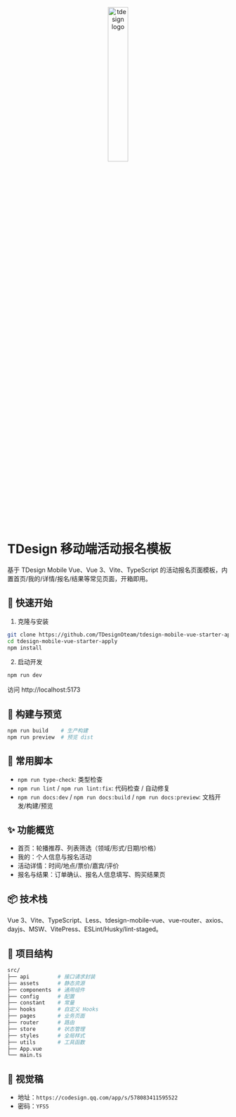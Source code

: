 <p align="center"><img src="https://tdesign.gtimg.com/site/TDesign.png" alt="tdesign logo" width="30%"/></p>

# TDesign 移动端活动报名模板

基于 TDesign Mobile Vue、Vue 3、Vite、TypeScript 的活动报名页面模板，内置首页/我的/详情/报名/结果等常见页面，开箱即用。

## 🚀 快速开始

1. 克隆与安装

```bash
git clone https://github.com/TDesignOteam/tdesign-mobile-vue-starter-apply
cd tdesign-mobile-vue-starter-apply
npm install
```

2. 启动开发

```bash
npm run dev
```

访问 http://localhost:5173

## 🔨 构建与预览

```bash
npm run build    # 生产构建
npm run preview  # 预览 dist
```

## 📜 常用脚本

- `npm run type-check`: 类型检查
- `npm run lint` / `npm run lint:fix`: 代码检查 / 自动修复
- `npm run docs:dev` / `npm run docs:build` / `npm run docs:preview`: 文档开发/构建/预览

## ✨ 功能概览

- 首页：轮播推荐、列表筛选（领域/形式/日期/价格）
- 我的：个人信息与报名活动
- 活动详情：时间/地点/票价/嘉宾/评价
- 报名与结果：订单确认、报名人信息填写、购买结果页

## 📦 技术栈

Vue 3、Vite、TypeScript、Less、tdesign-mobile-vue、vue-router、axios、dayjs、MSW、VitePress、ESLint/Husky/lint-staged。

## 📂 项目结构

```bash
src/
├── api         # 接口请求封装
├── assets      # 静态资源
├── components  # 通用组件
├── config      # 配置
├── constant    # 常量
├── hooks       # 自定义 Hooks
├── pages       # 业务页面
├── router      # 路由
├── store       # 状态管理
├── styles      # 全局样式
├── utils       # 工具函数
├── App.vue
└── main.ts
```

## 🎨 视觉稿

- 地址：`https://codesign.qq.com/app/s/578083411595522`
- 密码：`YFS5`
